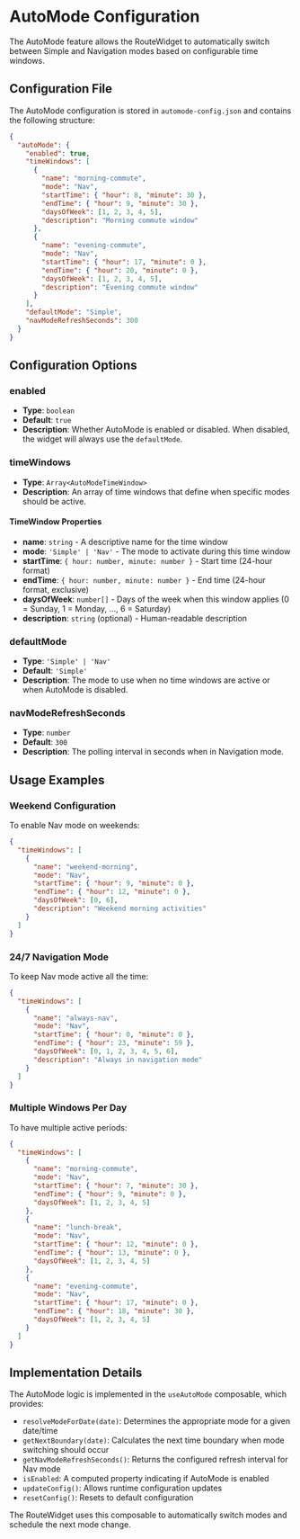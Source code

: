 # AutoMode Configuration

The AutoMode feature allows the RouteWidget to automatically switch between Simple and Navigation modes based on configurable time windows.

## Configuration File

The AutoMode configuration is stored in `automode-config.json` and contains the following structure:

```json
{
  "autoMode": {
    "enabled": true,
    "timeWindows": [
      {
        "name": "morning-commute",
        "mode": "Nav",
        "startTime": { "hour": 8, "minute": 30 },
        "endTime": { "hour": 9, "minute": 30 },
        "daysOfWeek": [1, 2, 3, 4, 5],
        "description": "Morning commute window"
      },
      {
        "name": "evening-commute",
        "mode": "Nav",
        "startTime": { "hour": 17, "minute": 0 },
        "endTime": { "hour": 20, "minute": 0 },
        "daysOfWeek": [1, 2, 3, 4, 5],
        "description": "Evening commute window"
      }
    ],
    "defaultMode": "Simple",
    "navModeRefreshSeconds": 300
  }
}
```

## Configuration Options

### enabled
- **Type**: `boolean`
- **Default**: `true`
- **Description**: Whether AutoMode is enabled or disabled. When disabled, the widget will always use the `defaultMode`.

### timeWindows
- **Type**: `Array<AutoModeTimeWindow>`
- **Description**: An array of time windows that define when specific modes should be active.

#### TimeWindow Properties

- **name**: `string` - A descriptive name for the time window
- **mode**: `'Simple' | 'Nav'` - The mode to activate during this time window
- **startTime**: `{ hour: number, minute: number }` - Start time (24-hour format)
- **endTime**: `{ hour: number, minute: number }` - End time (24-hour format, exclusive)
- **daysOfWeek**: `number[]` - Days of the week when this window applies (0 = Sunday, 1 = Monday, ..., 6 = Saturday)
- **description**: `string` (optional) - Human-readable description

### defaultMode
- **Type**: `'Simple' | 'Nav'`
- **Default**: `'Simple'`
- **Description**: The mode to use when no time windows are active or when AutoMode is disabled.

### navModeRefreshSeconds
- **Type**: `number`
- **Default**: `300`
- **Description**: The polling interval in seconds when in Navigation mode.

## Usage Examples

### Weekend Configuration
To enable Nav mode on weekends:

```json
{
  "timeWindows": [
    {
      "name": "weekend-morning",
      "mode": "Nav",
      "startTime": { "hour": 9, "minute": 0 },
      "endTime": { "hour": 12, "minute": 0 },
      "daysOfWeek": [0, 6],
      "description": "Weekend morning activities"
    }
  ]
}
```

### 24/7 Navigation Mode
To keep Nav mode active all the time:

```json
{
  "timeWindows": [
    {
      "name": "always-nav",
      "mode": "Nav",
      "startTime": { "hour": 0, "minute": 0 },
      "endTime": { "hour": 23, "minute": 59 },
      "daysOfWeek": [0, 1, 2, 3, 4, 5, 6],
      "description": "Always in navigation mode"
    }
  ]
}
```

### Multiple Windows Per Day
To have multiple active periods:

```json
{
  "timeWindows": [
    {
      "name": "morning-commute",
      "mode": "Nav",
      "startTime": { "hour": 7, "minute": 30 },
      "endTime": { "hour": 9, "minute": 0 },
      "daysOfWeek": [1, 2, 3, 4, 5]
    },
    {
      "name": "lunch-break",
      "mode": "Nav",
      "startTime": { "hour": 12, "minute": 0 },
      "endTime": { "hour": 13, "minute": 0 },
      "daysOfWeek": [1, 2, 3, 4, 5]
    },
    {
      "name": "evening-commute",
      "mode": "Nav",
      "startTime": { "hour": 17, "minute": 0 },
      "endTime": { "hour": 18, "minute": 30 },
      "daysOfWeek": [1, 2, 3, 4, 5]
    }
  ]
}
```

## Implementation Details

The AutoMode logic is implemented in the `useAutoMode` composable, which provides:

- `resolveModeForDate(date)`: Determines the appropriate mode for a given date/time
- `getNextBoundary(date)`: Calculates the next time boundary when mode switching should occur
- `getNavModeRefreshSeconds()`: Returns the configured refresh interval for Nav mode
- `isEnabled`: A computed property indicating if AutoMode is enabled
- `updateConfig()`: Allows runtime configuration updates
- `resetConfig()`: Resets to default configuration

The RouteWidget uses this composable to automatically switch modes and schedule the next mode change.
